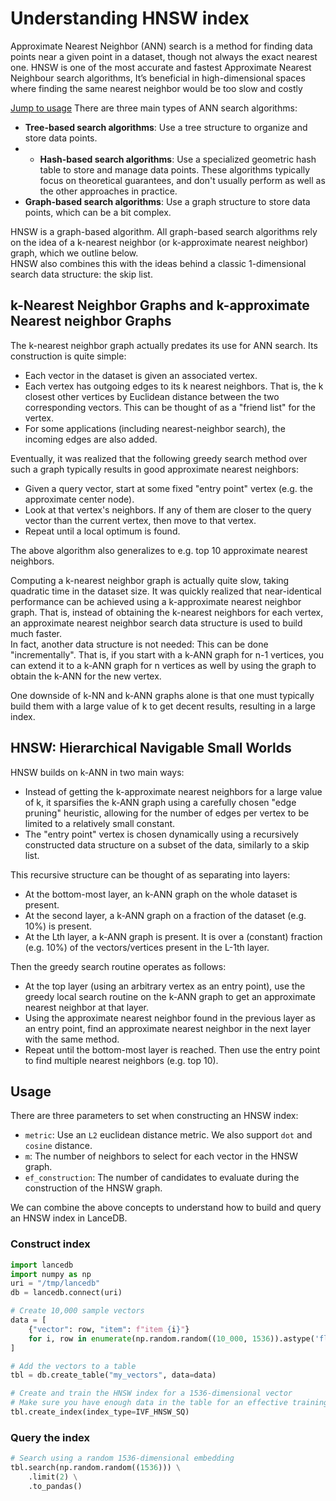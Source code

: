 
# Understanding HNSW index

Approximate Nearest Neighbor (ANN) search is a method for finding data points near a given point in a dataset, though not always the exact nearest one. HNSW is one of the most accurate and fastest Approximate Nearest Neighbour search algorithms, It’s beneficial in high-dimensional spaces where finding the same nearest neighbor would be too slow and costly

[Jump to usage](#usage)
There are three main types of ANN search algorithms:

* **Tree-based search algorithms**: Use a tree structure to organize and store data points.
* * **Hash-based search algorithms**: Use a specialized geometric hash table to store and manage data points. These algorithms typically focus on theoretical guarantees, and don't usually perform as well as the other approaches in practice.
* **Graph-based search algorithms**: Use a graph structure to store data points, which can be a bit complex. 

HNSW is a graph-based algorithm. All graph-based search algorithms rely on the idea of a k-nearest neighbor (or k-approximate nearest neighbor) graph, which we outline below.  
HNSW also combines this with the ideas behind a classic 1-dimensional search data structure: the skip list.

## k-Nearest Neighbor Graphs and k-approximate Nearest neighbor Graphs
The k-nearest neighbor graph actually predates its use for ANN search. Its construction is quite simple:

* Each vector in the dataset is given an associated vertex.
* Each vertex has outgoing edges to its k nearest neighbors. That is, the k closest other vertices by Euclidean distance between the two corresponding vectors. This can be thought of as a "friend list" for the vertex.
* For some applications (including nearest-neighbor search), the incoming edges are also added.

Eventually, it was realized that the following greedy search method over such a graph typically results in good approximate nearest neighbors:

* Given a query vector, start at some fixed "entry point" vertex (e.g. the approximate center node).
* Look at that vertex's neighbors. If any of them are closer to the query vector than the current vertex, then move to that vertex.
* Repeat until a local optimum is found.

The above algorithm also generalizes to e.g. top 10 approximate nearest neighbors.

Computing a k-nearest neighbor graph is actually quite slow, taking quadratic time in the dataset size. It was quickly realized that near-identical performance can be achieved using a k-approximate nearest neighbor graph. That is, instead of obtaining the k-nearest neighbors for each vertex, an approximate nearest neighbor search data structure is used to build much faster.  
In fact, another data structure is not needed: This can be done "incrementally".
That is, if you start with a k-ANN graph for n-1 vertices, you can extend it to a k-ANN graph for n vertices as well by using the graph to obtain the k-ANN for the new vertex.

One downside of k-NN and k-ANN graphs alone is that one must typically build them with a large value of k to get decent results, resulting in a large index.


## HNSW: Hierarchical Navigable Small Worlds

HNSW builds on k-ANN in two main ways:

* Instead of getting the k-approximate nearest neighbors for a large value of k, it sparsifies the k-ANN graph using a carefully chosen "edge pruning" heuristic, allowing for the number of edges per vertex to be limited to a relatively small constant.
* The "entry point" vertex is chosen dynamically using a recursively constructed data structure on a subset of the data, similarly to a skip list.

This recursive structure can be thought of as separating into layers:

* At the bottom-most layer, an k-ANN graph on the whole dataset is present.
* At the second layer, a k-ANN graph on a fraction of the dataset (e.g. 10%) is present.
* At the Lth layer, a k-ANN graph is present. It is over a (constant) fraction (e.g. 10%) of the vectors/vertices present in the L-1th layer.

Then the greedy search routine operates as follows:

* At the top layer (using an arbitrary vertex as an entry point), use the greedy local search routine on the k-ANN graph to get an approximate nearest neighbor at that layer.
* Using the approximate nearest neighbor found in the previous layer as an entry point, find an approximate nearest neighbor in the next layer with the same method.
* Repeat until the bottom-most layer is reached. Then use the entry point to find multiple nearest neighbors (e.g. top 10).


## Usage

There are three  parameters to set when constructing an HNSW index:

* `metric`: Use an `L2` euclidean distance metric. We also support `dot` and `cosine` distance.
* `m`: The number of neighbors to select for each vector in the HNSW graph.
* `ef_construction`: The number of candidates to evaluate during the construction of the HNSW graph.


We can combine the above concepts to understand how to build and query an HNSW index in LanceDB.

### Construct index

```python
import lancedb
import numpy as np
uri = "/tmp/lancedb"
db = lancedb.connect(uri)

# Create 10,000 sample vectors
data = [
    {"vector": row, "item": f"item {i}"}
    for i, row in enumerate(np.random.random((10_000, 1536)).astype('float32'))
]

# Add the vectors to a table
tbl = db.create_table("my_vectors", data=data)

# Create and train the HNSW index for a 1536-dimensional vector
# Make sure you have enough data in the table for an effective training step
tbl.create_index(index_type=IVF_HNSW_SQ)

```

### Query the index

```python
# Search using a random 1536-dimensional embedding
tbl.search(np.random.random((1536))) \
    .limit(2) \
    .to_pandas()
```
